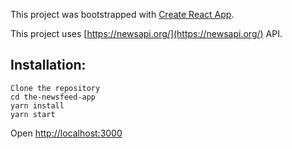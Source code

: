 This project was bootstrapped with [Create React App](https://github.com/facebook/create-react-app).

This project uses [https://newsapi.org/](https://newsapi.org/) API.

## Installation:
```
Clone the repository
cd the-newsfeed-app
yarn install
yarn start
```
Open [http://localhost:3000](http://localhost:3000)